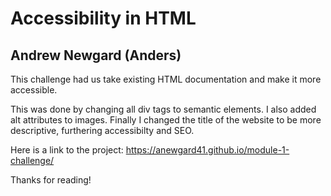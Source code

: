 # Accessibility in HTML
## Andrew Newgard (Anders)

This challenge had us take existing HTML documentation and make it more accessible. 

This was done by changing all div tags to semantic elements. I also added alt attributes to images. 
Finally I changed the title of the website to be more descriptive, furthering accessibilty and SEO. 

Here is a link to the project: https://anewgard41.github.io/module-1-challenge/

Thanks for reading! 
